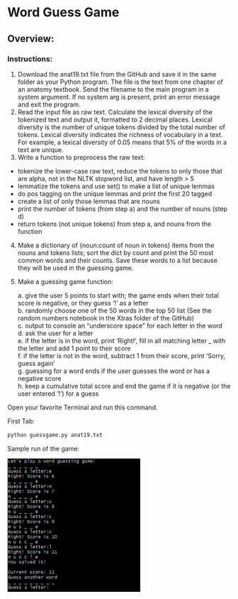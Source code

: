 # Word Guess Game

## Overview:

### Instructions:
1. Download the anat19.txt file from the GitHub and save it in the same folder as your Python program. The file is the text from one chapter of an anatomy textbook. Send the filename to the main program in a system argument. If no system arg is present, print an error message and exit the program.
2. Read the input file as raw text. Calculate the lexical diversity of the tokenized text and output it, formatted to 2 decimal places. Lexical diversity is the number of unique tokens divided by the total number of tokens. Lexical diversity indicates the richness of vocabulary in a text. For example, a lexical diversity of 0.05 means that 5% of the words in a text are unique.
3. Write a function to preprocess the raw text:

- tokenize the lower-case raw text, reduce the tokens to only those that are alpha, not in the NLTK stopword list, and have length > 5  
- lemmatize the tokens and use set() to make a list of unique lemmas  
- do pos tagging on the unique lemmas and print the first 20 tagged  
- create a list of only those lemmas that are nouns  
- print the number of tokens (from step a) and the number of nouns (step d)  
- return tokens (not unique tokens) from step a, and nouns from the function  

4. Make a dictionary of {noun:count of noun in tokens} items from the nouns and tokens lists; sort the dict by count and print the 50 most common words and their counts. Save these words to a list because they will be used in the guessing game.
5. Make a guessing game function:

    a. give the user 5 points to start with; the game ends when their total score is negative, or they guess ‘!’ as a letter  
    b. randomly choose one of the 50 words in the top 50 list (See the random numbers notebook in the Xtras folder of the GitHub)  
    c. output to console an “underscore space” for each letter in the word  
    d. ask the user for a letter  
    e. if the letter is in the word, print ‘Right!’, fill in all matching letter _ with the letter and add 1 point to their score  
    f. if the letter is not in the word, subtract 1 from their score, print ‘Sorry, guess again’  
    g. guessing for a word ends if the user guesses the word or has a negative score  
    h. keep a cumulative total score and end the game if it is negative (or the user entered ‘!’) for a guess  


Open your favorite Terminal and run this command.

First Tab:

```sh
python guessgame.py anat19.txt
```

Sample run of the game:

<img src="sample_run.png" data-canonical-src="https://gyazo.com/eb5c5741b6a9a16c692170a41a49c858.png" width="300" height="300" />